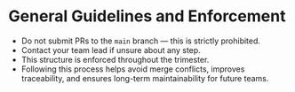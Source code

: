 # General Guidelines and Enforcement

-  Do not submit PRs to the `main` branch — this is strictly prohibited.
-  Contact your team lead if unsure about any step.
-  This structure is enforced throughout the trimester.
- Following this process helps avoid merge conflicts, improves traceability, and ensures long-term maintainability for future teams.
